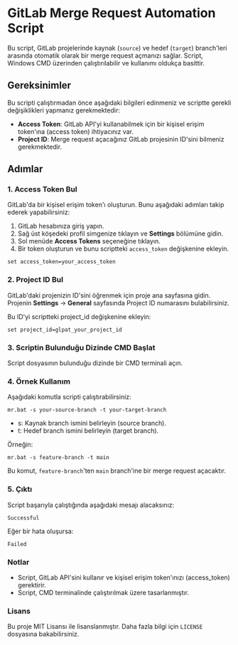 # GitLab Merge Request Automation Script

Bu script, GitLab projelerinde kaynak (`source`) ve hedef (`target`) branch'leri arasında otomatik olarak bir merge request açmanızı sağlar. Script, Windows CMD üzerinden çalıştırılabilir ve kullanımı oldukça basittir.

## Gereksinimler

Bu scripti çalıştırmadan önce aşağıdaki bilgileri edinmeniz ve scriptte gerekli değişiklikleri yapmanız gerekmektedir:

- **Access Token**: GitLab API'yi kullanabilmek için bir kişisel erişim token'ına (access token) ihtiyacınız var.
- **Project ID**: Merge request açacağınız GitLab projesinin ID'sini bilmeniz gerekmektedir.

## Adımlar

### 1. Access Token Bul
GitLab'da bir kişisel erişim token'ı oluşturun. Bunu aşağıdaki adımları takip ederek yapabilirsiniz:

1. GitLab hesabınıza giriş yapın.
2. Sağ üst köşedeki profil simgenize tıklayın ve **Settings** bölümüne gidin.
3. Sol menüde **Access Tokens** seçeneğine tıklayın.
4. Bir token oluşturun ve bunu scriptteki `access_token` değişkenine ekleyin.

```batch
set access_token=your_access_token
```

### 2. Project ID Bul
GitLab'daki projenizin ID'sini öğrenmek için proje ana sayfasına gidin. Projenin **Settings** -> **General** sayfasında Project ID numarasını bulabilirsiniz.

Bu ID'yi scriptteki project_id değişkenine ekleyin:
```
set project_id=glpat_your_project_id
```

### 3. Scriptin Bulunduğu Dizinde CMD Başlat
Script dosyasının bulunduğu dizinde bir CMD terminali açın. 


### 4. Örnek Kullanım
Aşağıdaki komutla scripti çalıştırabilirsiniz:
```batch
mr.bat -s your-source-branch -t your-target-branch
```

- s: Kaynak branch ismini belirleyin (source branch).
- t: Hedef branch ismini belirleyin (target branch).

Örneğin:
```batch
mr.bat -s feature-branch -t main
```

Bu komut, `feature-branch`'ten `main` branch'ine bir merge request açacaktır.

### 5. Çıktı
Script başarıyla çalıştığında aşağıdaki mesajı alacaksınız:
```
Successful
```

Eğer bir hata oluşursa:
```
Failed
```

### Notlar
- Script, GitLab API'sini kullanır ve kişisel erişim token'ınızı (access_token) gerektirir.
- Script, CMD terminalinde çalıştırılmak üzere tasarlanmıştır.

### Lisans
Bu proje MIT Lisansı ile lisanslanmıştır. Daha fazla bilgi için `LICENSE` dosyasına bakabilirsiniz.
